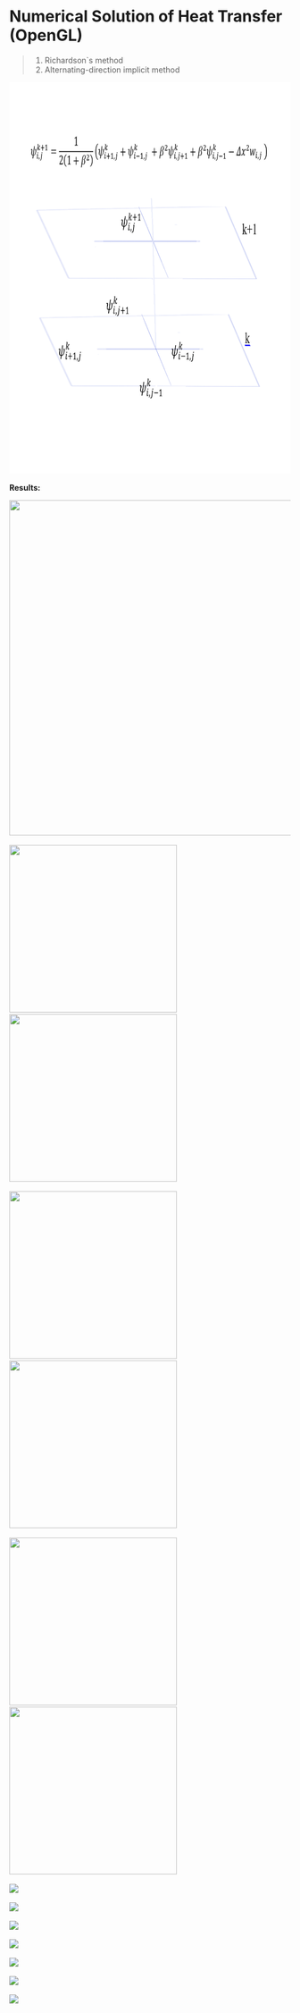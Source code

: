 # Numerical Solution of Heat Transfer (OpenGL)

> 1. Richardson`s method
> 2. Alternating-direction implicit method

<img src="ex.png" width="840" height="700"/>

**Results:**

<img src="/gif/4.gif" width="600" height="600"/>

<img src="/gif/2.gif" width="300" height="300"/>   <img src="/gif/3.gif" width="300" height="300"/>  

<img src="/gif/5.gif" width="300" height="300"/>   <img src="/gif/1.gif" width="300" height="300"/>

<img src="/gif/6.gif" width="300" height="300"/>   <img src="/gif/7.gif" width="300" height="300"/>  


![](https://github.com/aktumar/Heat_Transfer.git/blob/master/gif/1.gif)

![](https://github.com/aktumar/Heat_Transfer.git/blob/master/gif/2.gif)

![](https://github.com/aktumar/Heat_Transfer.git/blob/master/gif/3.gif)

![](https://github.com/aktumar/Heat_Transfer.git/blob/master/gif/4.gif)

![](https://github.com/aktumar/Heat_Transfer.git/blob/master/gif/5.gif)

![](https://github.com/aktumar/Heat_Transfer.git/blob/master/gif/6.gif)

![](https://github.com/aktumar/Heat_Transfer.git/blob/master/gif/7.gif)











